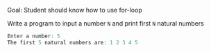 Goal: Student should know how to use for-loop

Write a program to input a number `N` and print first `N` natural numbers

```c++
Enter a number: 5
The first 5 natural numbers are: 1 2 3 4 5
```
